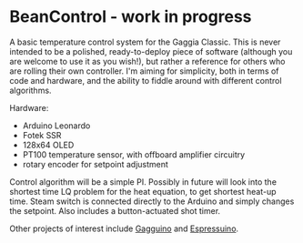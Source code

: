 # BeanControl - work in progress

A basic temperature control system for the Gaggia Classic.  This is never intended to be a polished, ready-to-deploy piece of software (although you are welcome to use it as you wish!), but rather a reference for others who are rolling their own controller.  I'm aiming for simplicity, both in terms of code and hardware, and the ability to fiddle around with different control algorithms.  

Hardware:
* Arduino Leonardo
* Fotek SSR
* 128x64 OLED
* PT100 temperature sensor, with offboard amplifier circuitry
* rotary encoder for setpoint adjustment

Control algorithm will be a simple PI.  Possibly in future will look into the shortest time LQ problem for the heat equation, to get shortest heat-up time.  Steam switch is connected directly to the Arduino and simply changes the setpoint.  Also includes a button-actuated shot timer.

Other projects of interest include [Gagguino](https://github.com/Zer0-bit/gaggiuino) and [Espressuino](https://github.com/basahun/Espressuino).
